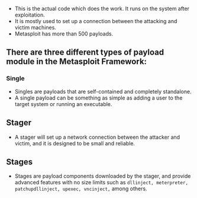 - This is the actual code which does the work. It runs on the system after exploitation.
- It is mostly used to set up a connection between the attacking and victim machines.
- Metasploit has more than 500 payloads.
## There are three different types of payload module in the Metasploit Framework:
### Single
- Singles are payloads that are self-contained and completely standalone.
- A single payload can be something as simple as adding a user to the target system or running an executable.

## Stager
- A stager will set up a network connection between the attacker and victim, and it is designed to be small and reliable.

## Stages
- Stages are payload components downloaded by the stager, and provide advanced features with no size limits such as `dllinject, meterpreter, patchupdllinject, upexec, vncinject,` among others.